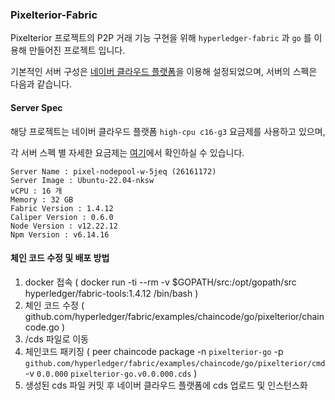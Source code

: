 ### Pixelterior-Fabric

Pixelterior 프로젝트의 P2P 거래 기능 구현을 위해 `hyperledger-fabric` 과 `go` 를 이용해 만들어진 프로젝트 입니다.

기본적인 서버 구성은 [네이버 클라우드 플랫폼](https://console.ncloud.com/dashboard)을 이용해 설정되었으며, 서버의 스펙은 다음과 같습니다.

#### Server Spec
해당 프로젝트는 네이버 클라우드 플랫폼 `high-cpu c16-g3` 요금제를 사용하고 있으며,

각 서버 스펙 별 자세한 요금제는 [여기](https://www.ncloud.com/product/compute/ssdServer#pricing)에서 확인하실 수 있습니다.

```
Server Name : pixel-nodepool-w-5jeq (26161172)
Server Image : Ubuntu-22.04-nksw
vCPU : 16 개
Memory : 32 GB
Fabric Version : 1.4.12
Caliper Version : 0.6.0
Node Version : v12.22.12
Npm Version : v6.14.16
```

#### 체인 코드 수정 및 배포 방법
1. docker 접속 ( docker run -ti --rm -v $GOPATH/src:/opt/gopath/src hyperledger/fabric-tools:1.4.12 /bin/bash )
2. 체인 코드 수정 ( github.com/hyperledger/fabric/examples/chaincode/go/pixelterior/chaincode.go )
3. /cds 파일로 이동
4. 체인코드 패키징 ( peer chaincode package -n `pixelterior-go` -p `github.com/hyperledger/fabric/examples/chaincode/go/pixelterior/cmd` -v `0.0.000` `pixelterior-go.v0.0.000.cds` )
5. 생성된 cds 파일 커밋 후 네이버 클라우드 플랫폼에 cds 업로드 및 인스턴스화
